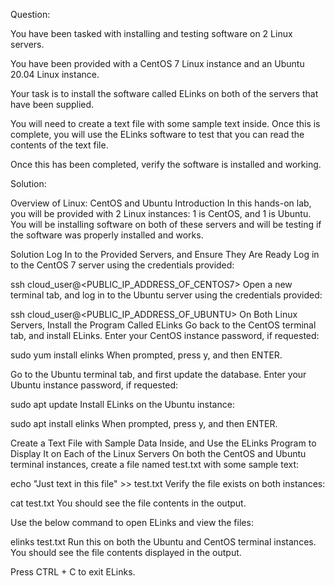 Question:

You have been tasked with installing and testing software on 2 Linux servers.

You have been provided with a CentOS 7 Linux instance and an Ubuntu 20.04 Linux instance.

Your task is to install the software called ELinks on both of the servers that have been supplied.

You will need to create a text file with some sample text inside. Once this is complete, you will use the ELinks software to test that you can read the contents of the text file.

Once this has been completed, verify the software is installed and working.

Solution:

Overview of Linux: CentOS and Ubuntu
Introduction
In this hands-on lab, you will be provided with 2 Linux instances: 1 is CentOS, and 1 is Ubuntu. You will be installing software on both of these servers and will be testing if the software was properly installed and works.

Solution
Log In to the Provided Servers, and Ensure They Are Ready
Log in to the CentOS 7 server using the credentials provided:

ssh cloud_user@<PUBLIC_IP_ADDRESS_OF_CENTOS7>
Open a new terminal tab, and log in to the Ubuntu server using the credentials provided:

ssh cloud_user@<PUBLIC_IP_ADDRESS_OF_UBUNTU>
On Both Linux Servers, Install the Program Called ELinks
Go back to the CentOS terminal tab, and install ELinks. Enter your CentOS instance password, if requested:

sudo yum install elinks
When prompted, press y, and then ENTER.

Go to the Ubuntu terminal tab, and first update the database. Enter your Ubuntu instance password, if requested:

sudo apt update
Install ELinks on the Ubuntu instance:

sudo apt install elinks
When prompted, press y, and then ENTER.

Create a Text File with Sample Data Inside, and Use the ELinks Program to Display It on Each of the Linux Servers
On both the CentOS and Ubuntu terminal instances, create a file named test.txt with some sample text:

echo "Just text in this file" >> test.txt
Verify the file exists on both instances:

cat test.txt
You should see the file contents in the output.

Use the below command to open ELinks and view the files:

elinks test.txt
Run this on both the Ubuntu and CentOS terminal instances. You should see the file contents displayed in the output.

Press CTRL + C to exit ELinks.